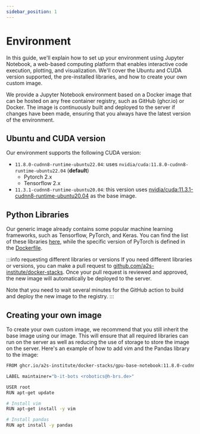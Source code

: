```yaml
---
sidebar_position: 1
---
```


# Environment
In this guide, we'll explain how to set up your environment using Jupyter Notebook, a web-based computing platform that enables interactive code execution, plotting, and visualization. We'll cover the Ubuntu and CUDA version supported, the pre-installed libraries, and how to create your own custom image.

We provide a Jupyter Notebook environment based on a Docker image that can be hosted on any free container registry, such as GitHub (ghcr.io) or Docker. The image is continuously built and deployed to the server if changes have been made, ensuring that you always have the latest version of the environment.

## Ubuntu and CUDA version
Our environment supports the following CUDA version:
* `11.8.0-cudnn8-runtime-ubuntu22.04`: uses `nvidia/cuda:11.8.0-cudnn8-runtime-ubuntu22.04` (**default**)
  * Pytorch 2.x
  * Tensorflow 2.x
* `11.3.1-cudnn8-runtime-ubuntu20.04`: this version uses [nvidia/cuda:11.3.1-cudnn8-runtime-ubuntu20.04](https://hub.docker.com/layers/nvidia/cuda/11.3.1-cudnn8-runtime-ubuntu20.04/images/sha256-cb846310153958f4d6cb68af2a26a18532eaf110d67b51db1dd0df425cbdbb23) as the base image.


## Python Libraries
Our generic image already contains some popular machine learning frameworks, such as Tensorflow, PyTorch, and Keras. You can find the list of these libraries [here](https://github.com/a2s-institute/docker-stacks/blob/master/gpu-notebook/requirements.txt), while the specific version of PyTorch is defined in the [Dockerfile](https://github.com/a2s-institute/docker-stacks/blob/master/gpu-notebook/Dockerfile).

:::info requesting different libraries or versions
If you need different libraries or versions, you can make a pull request to [github.com/a2s-institute/docker-stacks](https://github.com/a2s-institute/docker-stacks). Once your pull request is reviewed and approved, the new image will automatically be deployed to the server.

Note that you need to wait several minutes for the GitHub action to build and deploy the new image to the registry.
:::

## Creating your own image
To create your own custom image, we recommend that you still inherit the base image using our image. This will ensure that all required libraries can run on the server as well as reducing the use of storage to store the image on the server. Here's an example of how to add vim and the Pandas library to the image:

```bash
FROM ghcr.io/a2s-institute/docker-stacks/gpu-base-notebook:11.8.0-cudnn8-runtime-ubuntu22.04

LABEL maintainer="b-it-bots <robotics@h-brs.de>"

USER root
RUN apt-get update

# Install vim
RUN apt-get install -y vim

# Install pandas
RUN apt install -y pandas
```